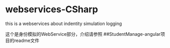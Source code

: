 # webservices-CSharp

this is a webservices about indentity simulation logging

这个是身份模拟的WebService部分，介绍请参照 ##StudentManage-angular项目的readme文件

